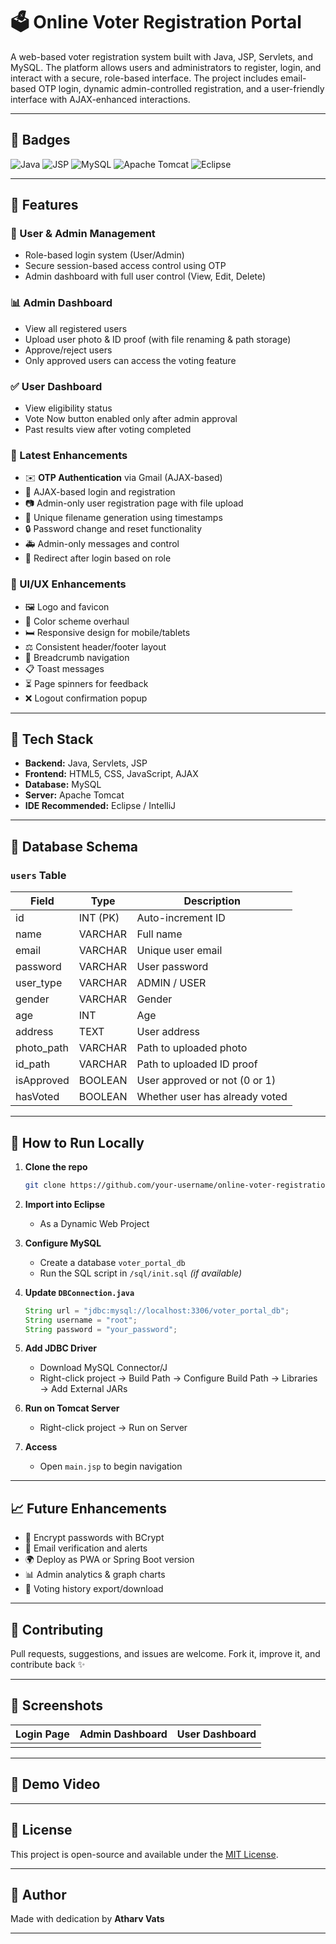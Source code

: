 # 🗳️ Online Voter Registration Portal

A web-based voter registration system built with Java, JSP, Servlets, and MySQL. The platform allows users and administrators to register, login, and interact with a secure, role-based interface. The project includes email-based OTP login, dynamic admin-controlled registration, and a user-friendly interface with AJAX-enhanced interactions.

---

## 🔖 Badges

![Java](https://img.shields.io/badge/Java-ED8B00?style=for-the-badge\&logo=java\&logoColor=white)
![JSP](https://img.shields.io/badge/JSP-blue?style=for-the-badge)
![MySQL](https://img.shields.io/badge/MySQL-4479A1?style=for-the-badge\&logo=mysql\&logoColor=white)
![Apache Tomcat](https://img.shields.io/badge/Tomcat-F8DC75?style=for-the-badge\&logo=apachetomcat\&logoColor=black)
![Eclipse](https://img.shields.io/badge/Made%20with-Eclipse-1e1e1e.svg?style=for-the-badge\&logo=eclipse\&logoColor=white)

---

## 🚀 Features

### 👥 User & Admin Management

* Role-based login system (User/Admin)
* Secure session-based access control using OTP
* Admin dashboard with full user control (View, Edit, Delete)

### 📊 Admin Dashboard

* View all registered users
* Upload user photo & ID proof (with file renaming & path storage)
* Approve/reject users
* Only approved users can access the voting feature

### ✅ User Dashboard

* View eligibility status
* Vote Now button enabled only after admin approval
* Past results view after voting completed

### 🌟 Latest Enhancements

* ✉️ **OTP Authentication** via Gmail (AJAX-based)
* 🚀 AJAX-based login and registration
* 📷 Admin-only user registration page with file upload
* 📝 Unique filename generation using timestamps
* 🔒 Password change and reset functionality
* 🚑 Admin-only messages and control
* 🏡 Redirect after login based on role

### 🎨 UI/UX Enhancements

* 🖼️ Logo and favicon
* 🎨 Color scheme overhaul
* 🛏️ Responsive design for mobile/tablets
* ⚖️ Consistent header/footer layout
* 📘 Breadcrumb navigation
* 📋 Toast messages
* ⏳ Page spinners for feedback
* ❌ Logout confirmation popup

---

## 🔧 Tech Stack

* **Backend:** Java, Servlets, JSP
* **Frontend:** HTML5, CSS, JavaScript, AJAX
* **Database:** MySQL
* **Server:** Apache Tomcat
* **IDE Recommended:** Eclipse / IntelliJ

---

## 📁 Database Schema

### `users` Table

| Field       | Type     | Description                    |
| ----------- | -------- | ------------------------------ |
| id          | INT (PK) | Auto-increment ID              |
| name        | VARCHAR  | Full name                      |
| email       | VARCHAR  | Unique user email              |
| password    | VARCHAR  | User password                  |
| user\_type  | VARCHAR  | ADMIN / USER                   |
| gender      | VARCHAR  | Gender                         |
| age         | INT      | Age                            |
| address     | TEXT     | User address                   |
| photo\_path | VARCHAR  | Path to uploaded photo         |
| id\_path    | VARCHAR  | Path to uploaded ID proof      |
| isApproved  | BOOLEAN  | User approved or not (0 or 1)  |
| hasVoted    | BOOLEAN  | Whether user has already voted |

---

## 🔄 How to Run Locally

1. **Clone the repo**

   ```bash
   git clone https://github.com/your-username/online-voter-registration-portal.git
   ```

2. **Import into Eclipse**

   * As a Dynamic Web Project

3. **Configure MySQL**

   * Create a database `voter_portal_db`
   * Run the SQL script in `/sql/init.sql` *(if available)*

4. **Update `DBConnection.java`**

   ```java
   String url = "jdbc:mysql://localhost:3306/voter_portal_db";
   String username = "root";
   String password = "your_password";
   ```

5. **Add JDBC Driver**

   * Download MySQL Connector/J
   * Right-click project → Build Path → Configure Build Path → Libraries → Add External JARs

6. **Run on Tomcat Server**

   * Right-click project → Run on Server

7. **Access**

   * Open `main.jsp` to begin navigation

---

## 📈 Future Enhancements

* 🔐 Encrypt passwords with BCrypt
* 📧 Email verification and alerts
* 🌍 Deploy as PWA or Spring Boot version
* 📊 Admin analytics & graph charts
* 🔷 Voting history export/download

---

## 🤝 Contributing

Pull requests, suggestions, and issues are welcome. Fork it, improve it, and contribute back ✨

---

## 📌 Screenshots

| Login Page                      | Admin Dashboard                           | User Dashboard                          |
| ------------------------------- | ----------------------------------------- | --------------------------------------- |
|                                 |                                           |                                         |

---

## 🎥 Demo Video



---

## 📀 License

This project is open-source and available under the [MIT License](LICENSE).

---

## 👋 Author

Made with dedication by **Atharv Vats**

---
